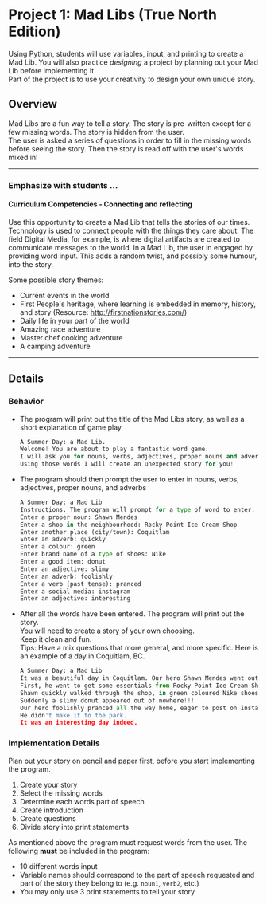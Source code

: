 # Project 1: Mad Libs (True North Edition)

Using Python, students will use variables, input, and printing to create a Mad Lib. You will also practice *designing* a project by planning out your Mad Lib before implementing it.  
Part of the project is to use your creativity to design your own unique story.

## Overview

Mad Libs are a fun way to tell a story. The story is pre-written except for a few missing words.  The story is hidden from the user.  
The user is asked a series of questions in order to fill in the missing words before seeing the story. 
Then the story is read off with the user's words mixed in!   

---

### Emphasize with students ...

#### Curriculum Competencies - Connecting and reflecting

Use this opportunity to create a Mad Lib that tells the stories of our times. 
Technology is used to connect people with the things they care about.
The field Digital Media, for example, is where digital artifacts are created to communicate messages to the world. 
In a Mad Lib, the user in engaged by providing word input. 
This adds a random twist, and possibly some humour, into the story. 

Some possible story themes:
* Current events in the world
* First People's heritage, where learning is embedded in memory, history, and story  (Resource: http://firstnationstories.com/)
* Daily life in your part of the world 
* Amazing race adventure
* Master chef cooking adventure
* A camping adventure

---

## Details

### Behavior

* The program will print out the title of the Mad Libs story, as well as a short explanation of game play

    ```python
    A Summer Day: a Mad Lib.
    Welcome! You are about to play a fantastic word game.
    I will ask you for nouns, verbs, adjectives, proper nouns and adverbs.
    Using those words I will create an unexpected story for you!
    ```

* The program should then prompt the user to enter in nouns, verbs, adjectives, proper nouns, and adverbs

    ```python
    A Summer Day: a Mad Lib
    Instructions. The program will prompt for a type of word to enter. After all words are entered the program will print a story
    Enter a proper noun: Shawn Mendes
    Enter a shop in the neighbourhood: Rocky Point Ice Cream Shop
    Enter another place (city/town): Coquitlam
    Enter an adverb: quickly
    Enter a colour: green
    Enter brand name of a type of shoes: Nike
    Enter a good item: donut
    Enter an adjective: slimy
    Enter an adverb: foolishly
    Enter a verb (past tense): pranced
    Enter a social media: instagram
    Enter an adjective: interesting

    ```

* After all the words have been entered. The program will print out the story.  
You will need to create a story of your own choosing.  
Keep it clean and fun.  
Tips: Have a mix questions that more general, and more specific. 
Here is an example of a day in Coquitlam, BC.

    ```python    
    A Summer Day: a Mad Lib 
    It was a beautiful day in Coquitlam. Our hero Shawn Mendes went out to explore the great outdoors.
    First, he went to get some essentials from Rocky Point Ice Cream Shop. 
    Shawn quickly walked through the shop, in green coloured Nike shoes. 
    Suddenly a slimy donut appeared out of nowhere!!!
    Our hero foolishly pranced all the way home, eager to post on instagram.
    He didn't make it to the park.
    It was an interesting day indeed. 
    ```

### Implementation Details

Plan out your story on pencil and paper first, before you start implementing the program.

1. Create your story
2. Select the missing words
3. Determine each words part of speech
4. Create introduction
5. Create questions
6. Divide story into print statements

As mentioned above the program must request words from the user. The following **must** be included in the program:

* 10 different words input
* Variable names should correspond to the part of speech requested and part of the story they belong to (e.g. `noun1`, `verb2`, etc.)
* You may only use 3 print statements to tell your story
